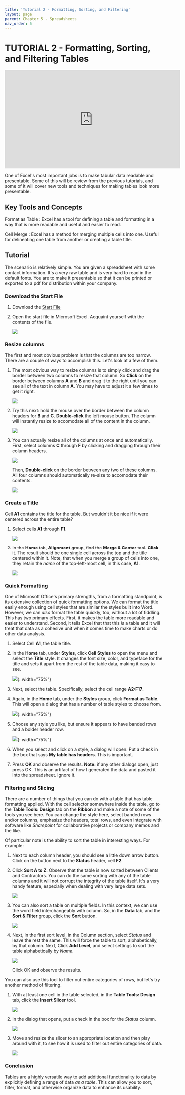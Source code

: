 ```yaml
---
title: 'Tutorial 2 - Formatting, Sorting, and Filtering'
layout: page
parent: Chapter 5 - Spreadsheets
nav_order: 5
---
```


TUTORIAL 2 - Formatting, Sorting, and Filtering Tables
======================================================

<iframe width="560" height="315" src="https://www.youtube.com/embed/W7psCoV1gjA" title="YouTube video player" frameborder="0" allow="accelerometer; autoplay; clipboard-write; encrypted-media; gyroscope; picture-in-picture; web-share" allowfullscreen></iframe>

One of Excel's most important jobs is to make tabular data readable and
presentable. Some of this will be review from the previous tutorials,
and some of it will cover new tools and techniques for making tables
look more presentable.

Key Tools and Concepts
----------------------

Format as Table
:   Excel has a tool for defining a table and formatting in a way that
    is more readable and useful and easier to read.

Cell Merge
:   Excel has a method for merging multiple cells into one. Useful for
    delineating one table from another or creating a table title.

Tutorial
--------

The scenario is relatively simple. You are given a spreadsheet with some
contact information. It's a very raw table and is very hard to read in
the default fonts. You are to make it presentable so that it can be
printed or exported to a pdf for distribution within your company.

### Download the Start File

1.  Download the [Start File](res/formatting_start.xlsx)
2.  Open the start file in Microsoft Excel. Acquaint yourself with the
    contents of the file.

    ![](images/tutorial2/1.png)

### Resize columns

The first and most obvious problem is that the columns are too narrow.
There are a couple of ways to accomplish this. Let's look at a few of
them.

1.  The most obvious way to resize columns is to simply click and drag
    the border between two columns to resize that column. So **Click**
    on the border between columns **A** and **B** and drag it to the
    right until you can see all of the text in column **A**. You may
    have to adjust it a few times to get it right.

    ![](images/tutorial2/2.png)

2.  Try this next: hold the mouse over the border between the column
    headers for **B** and **C**. **Double-click** the left mouse button.
    The column will instantly resize to accomodate all of the content in
    the column.

    ![](images/tutorial2/3.png)

3.  You can actually resize all of the columns at once and
    automatically. First, select columns **C** through **F** by clicking
    and dragging through their column headers.

    ![](images/tutorial2/4.png)
   
    Then, **Double-click** on the border between any two of these
    columns. All four columns should automatically re-size to
    accomodate their contents.

    ![](images/tutorial2/5.png)

### Create a Title

Cell **A1** contains the title for the table. But wouldn't it be nice if
it were centered across the entire table?

1.  Select cells **A1** through **F1**.

    ![](images/tutorial2/6.png)

2.  In the **Home** tab, **Alignment** group, find the **Merge &
    Center** tool. **Click** it. The result should be one single cell
    across the top and the title centered within it. Note, that when you
    merge a group of cells into one, they retain the *name* of the
    top-left-most cell, in this case, **A1**.

    ![](images/tutorial2/7.png)

### Quick Formatting

One of Microsoft Office's primary strengths, from a formatting
standpoint, is its extensive collection of quick formatting options. We
can format the title easily enough using cell styles that are similar
the styles built into Word. However, we can *also* format the table
quickly, too, without a lot of fiddling. This has two primary effects.
First, it makes the table more readable and easier to understand.
Second, it tells Excel that that this *is* a table and it will treat
that data as a cohesive unit when it comes time to make charts or do
other data analysis.

1.  Select Cell **A1**, the table title.
2.  In the **Home** tab, under **Styles**, click **Cell Styles** to open
    the menu and select the **Title** style. It changes the font size,
    color, and typeface for the title and sets it apart from the rest of
    the table data, making it easy to see.

    ![](images/tutorial2/8.png){: width="75%"}

3.  Next, select the table. Specifically, select the cell range
    **A2:F17**.
4.  Again, in the **Home** tab, under the **Styles** group, click
    **Format as Table**. This will open a dialog that has a number of
    table styles to choose from.

    ![](images/tutorial2/9.png){: width="75%"}

5.  Choose any style you like, but ensure it appears to have banded rows
    and a bolder header row.

    ![](images/tutorial2/10.png){: width="75%"}

6.  When you select and click on a style, a dialog will open. Put a
    check in the box that says **My table has headers**. This is
    important.
7.  Press **OK** and observe the results. **Note:** if any other dialogs
    open, just press OK. This is an artifact of how I generated the data
    and pasted it into the spreadsheet. Ignore it.

### Filtering and Slicing

There are a number of things that you can do with a table that has table formatting applied. With the cell selector somewhere inside the table, go to the **Table Tools: Design** tab on the **Ribbon** and make a note of some of the tools you see here. You can change the style here, select banded rows and/or columns, emphasize the headers, total rows, and even integrate with software like *Sharepoint* for collaborative projects or company memos and the like.

Of particular note is the ability to sort the table in interesting ways. For example:

1.  Next to each column header, you should see a little down arrow
    button. Click on the button next to the **Status** header, cell
    **F2**.
2.  Click **Sort A to Z**. Observe that the table is now sorted between
    Clients and Contractors. You can do the same sorting with any of the
    table columns and it will not corrupt the integrity of the table
    itself. It's a very handy feature, especially when dealing with very
    large data sets.

    ![](images/tutorial2/11.png)

3. You can also sort a table on multiple fields. In this context, we can use the word field interchangeably with column. So, in the **Data** tab, and the **Sort & Filter** group, click the **Sort** button.

    ![](images/tutorial2/15.png)

3. Next, in the first sort level, in the Column section, select *Status* and leave the rest the same. This will force the table to sort, alphabetically, by that column. Next, Click **Add Level**, and select settings to sort the table alphabetically by *Name*. 

    ![](images/tutorial2/16.png)

    Click OK and observe the results.

You can also use this tool to filter out entire categories of rows, but let's try another method of filtering.

1.  With at least one cell in the table selected, in the **Table Tools:
    Design** tab, click the **Insert Slicer** tool.

    ![](images/tutorial2/12.png)

1.  In the dialog that opens, put a check in the box for the *Status*
    column.

    ![](images/tutorial2/13.png)

1.  Move and resize the slicer to an appropriate location and then play
    around with it, to see how it is used to filter out entire
    categories of data.

    ![](images/tutorial2/14.png)

### Conclusion

Tables are a highly versatile way to add additional functionality to
data by explicitly defining a range of data *as a table*. This can allow
you to sort, filter, format, and otherwise organize data to enhance its
usability.
